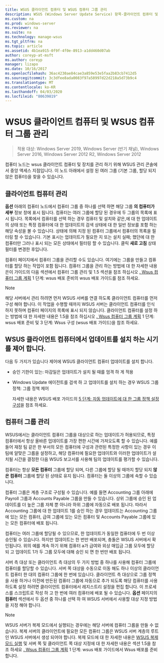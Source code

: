 ```yaml
---
title: WSUS 클라이언트 컴퓨터 및 WSUS 컴퓨터 그룹 관리
description: WSUS (Windows Server Update Service) 항목-클라이언트 컴퓨터 및 그룹을 관리 하는 방법
ms.custom: na
ms.prod: windows-server
ms.reviewer: na
ms.suite: na
ms.technology: manage-wsus
ms.tgt_pltfrm: na
ms.topic: article
ms.assetid: 4b1ea915-0f9f-4f0e-8913-a1dd460d07ab
author: coreyp-at-msft
ms.author: coreyp
manager: lizapo
ms.date: 10/16/2017
ms.openlocfilehash: 36ac4230ae84cae3a859e53e5faa2b83cb7412d5
ms.sourcegitcommit: 3c3dfee8ada0083f97a58997d22d218a5d73b9c4
ms.translationtype: MT
ms.contentlocale: ko-KR
ms.lasthandoff: 04/03/2020
ms.locfileid: "80639819"
---
```

# <a name="managing-wsus-client-computers-and-wsus-computer-groups"></a>WSUS 클라이언트 컴퓨터 및 WSUS 컴퓨터 그룹 관리

>적용 대상: Windows Server 2019, Windows Server (반기 채널), Windows Server 2016, Windows Server 2012 R2, Windows Server 2012

컴퓨터 노드는 wsus 클라이언트 컴퓨터 및 장치를 관리 하기 위해 WSUS 관리 콘솔에서 중앙 액세스 지점입니다. 이 노드 아래에서 설정 된 여러 그룹 (기본 그룹, 할당 되지 않은 컴퓨터)을 찾을 수 있습니다.

## <a name="managing-client-computers"></a>클라이언트 컴퓨터 관리
**옵션** 아래의 컴퓨터 노드에서 컴퓨터 그룹 중 하나를 선택 하면 해당 그룹 **의 컴퓨터가 세부** 정보 창에 표시 됩니다. 컴퓨터는 여러 그룹에 할당 된 경우에 두 그룹의 목록에 표시 됩니다. 목록에서 컴퓨터를 선택 하는 경우 컴퓨터 및 설치와 같은,에 대 한 업데이트의 상태 또는 특정 컴퓨터에 대 한 업데이트의 검색 상태에 대 한 일반 정보를 포함 하는 해당 속성을 볼 수 있습니다. 상태에 의해 지정 된 컴퓨터 그룹에서 컴퓨터의 목록을 필터링 할 수 있습니다. 기본 표시는 업데이트가 필요한 지 또는 설치 실패; 했던에 대 한 컴퓨터만 그러나 표시 되는 모든 상태에서 필터링 할 수 있습니다. 클릭 **새로 고침** 상태 필터를 변경한 후입니다.

컴퓨터 페이지에서 컴퓨터 그룹을 관리할 수도 있습니다. 여기에는 그룹을 만들고 컴퓨터를 할당 하는 작업이 포함 됩니다. 컴퓨터 그룹을 관리 하는 방법에 대 한 자세한 내용은이 가이드의 다음 섹션에서 컴퓨터 그룹 관리 및 1.5 섹션을 참조 하십시오 [. Wsus 컴퓨터 그룹 계획](../plan/plan-your-wsus-deployment.md#15-plan-wsus-computer-groups) 1 단계: wsus 배포 준비의 wsus 배포 가이드를 참조 하세요.

> [!NOTE]
> 해당 서버에서 관리 하려면 먼저 WSUS 서버를 연결 하도록 클라이언트 컴퓨터를 먼저 구성 해야 합니다. 이 작업을 수행할 때까지 WSUS 서버는 클라이언트 컴퓨터를 인식 하지 못하며 컴퓨터 페이지의 목록에 표시 되지 않습니다. 클라이언트 컴퓨터를 설정 하는 방법에 대 한 자세한 내용은 1.5을 참조 하십시오 [. Wsus 컴퓨터 그룹 계획](../plan/plan-your-wsus-deployment.md#15-plan-wsus-computer-groups) 1 단계: wsus 배포 준비 및 3 단계: Wsus 구성 (wsus 배포 가이드)을 참조 하세요.

## <a name="controlling-when-wsus-client-computers-install-updates"></a>WSUS 클라이언트 컴퓨터에서 업데이트를 설치 하는 시기를 제어 합니다.
다음 두 가지가 있습니다 제어에 WSUS 클라이언트 컴퓨터 업데이트를 설치 합니다.

-   승인 기한이 있는: 마감일은 업데이트가 설치 될 때를 엄격 하 게 적용

-   Windows Update 에이전트를 검색 하 고 업데이트를 설치 하는 경우 WSUS 그룹 정책: 그룹 정책 제어

    자세한 내용은 WSUS 배포 가이드의 [5 단계: 자동 업데이트에 대 한 그룹 정책 설정 구성](../deploy/4-configure-group-policy-settings-for-automatic-updates.md)을 참조 하세요.

## <a name="managing-computer-groups"></a>컴퓨터 그룹 관리
WSUS에서는 클라이언트 컴퓨터 그룹을 대상으로 하는 업데이트가 허용되므로, 특정 컴퓨터에서 항상 올바른 업데이트를 가장 편한 시간에 가져오도록 할 수 있습니다. 예를 들어 재정 팀 같은 한 부서의 모든 컴퓨터에 구성과 관련된 특정한 사항이 있는 경우 이 팀에 알맞은 그룹을 설정하고, 해당 컴퓨터에 필요한 업데이트와 이러한 업데이트가 설치될 시간을 결정한 다음 WSUS 보고서를 사용해 팀의 업데이트를 평가할 수 있습니다.

컴퓨터는 항상 **모든 컴퓨터** 그룹에 할당 되며, 다른 그룹에 할당 될 때까지 할당 되지 **않은 컴퓨터** 그룹에 할당 된 상태로 유지 됩니다. 컴퓨터는 둘 이상의 그룹에 속할 수 있습니다.

컴퓨터 그룹은 계층 구조로 구성될 수 있습니다. 예를 들면 Accounting 그룹 아래에 Payroll 그룹과 Accounts Payable 그룹을 만들 수 있습니다. 상위 그룹에 승인 된 업데이트를 더 높은 그룹 자체 뿐 아니라 하위 그룹에 자동으로 배포 됩니다. 따라서 Accounting 그룹에 대 한 업데이트 1를 승인 하는 경우 업데이트는 Accounting 그룹에 있는 모든 컴퓨터, 급여 그룹에 있는 모든 컴퓨터 및 Accounts Payable 그룹에 있는 모든 컴퓨터에 배포 됩니다.

컴퓨터는 여러 그룹에 할당될 수 있으므로, 한 업데이트가 동일한 컴퓨터에 두 번 이상 승인될 수 있습니다. 하지만 업데이트는 한 번만 배포되며, 충돌은 WSUS 서버에서 확인됩니다. 위의 예를 계속 하기 위해 컴퓨터 a가 급여와 외상 매입금 그룹 모두에 할당 되 고 업데이트 1가 두 그룹 모두에 대해 승인 되 면 한 번만 배포 됩니다.

서버 측 대상 또는 클라이언트 측 대상의 두 가지 방법 중 하나를 사용해 컴퓨터 그룹에 컴퓨터를 할당할 수 있습니다. 서버 쪽 대상을 수동으로 이동 해도 하나 이상의 클라이언트 컴퓨터 한 대의 컴퓨터 그룹에 한 번에 있습니다. 클라이언트 측 대상으로 그룹 정책을 사용 하거나 이전에 만든된 컴퓨터 그룹에 자동으로 추가 되도록 해당 컴퓨터를 사용 하도록 설정 하려면 클라이언트 컴퓨터에서 레지스트리 설정을 편집 합니다. 이 프로세스를 스크립트로 작성 하 고 한 번에 여러 컴퓨터에 배포 될 수 있습니다. **옵션** 페이지의 **컴퓨터** 섹션에서 두 옵션 중 하나를 선택 하 여 WSUS 서버에서 사용할 대상 지정 방법을 지정 해야 합니다.

> [!NOTE]
> WSUS 서버가 복제 모드에서 실행되는 경우에는 해당 서버에 컴퓨터 그룹을 만들 수 없습니다. 복제 서버의 클라이언트에 필요한 모든 컴퓨터 그룹은 WSUS 서버 계층의 루트인 WSUS 서버에서 생성 되어야 합니다. 복제 모드에 대 한 자세한 내용은 [WSUS 복제 모드 실행](running-wsus-replica-mode.md) 및 서버 쪽 및 클라이언트 쪽 대상 지정에 대 한 자세한 내용은 섹션 1.5을 참조 하세요 [. Wsus 컴퓨터 그룹 계획](../plan/plan-your-wsus-deployment.md#15-plan-wsus-computer-groups) 1 단계: wsus 배포 가이드에서 Wsus 배포를 준비 합니다.


